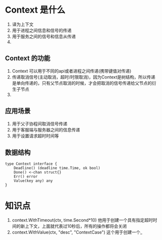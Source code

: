 # Context 是什么

1. 译为上下文　　
2. 用于进程之间信息和信号的传递
3. 用于服务之间的信号和信息从传递
4. 
## Context 的功能
1. Context 可以用于不同的api或者进程之间传递(携带键值对传递)
2. 传递取消信号(主动取消，超时/时限取消)，因为Context是树结构，所以传递是单向传递的，只有父节点取消的时候，才会把取消的信号传递给父节点的衍生子节点
3. 
## 应用场景
1. 用于父子协程间取消信号传递
2. 用于客服端与服务器之间的信息传递
3. 用于设置请求超时时间等

## 数据结构

```
type Context interface {
	Deadline() (deadline time.Time, ok bool)
	Done() <-chan struct{}
	Err() error
	Value(key any) any
}
```

# 知识点
1. context.WithTimeout(ctx, time.Second*10)
   他用于创建一个具有指定超时时间的新上下文，上面就代表过10秒后，所有的操作都将会关闭
2. context.WithValue(ctx, "desc", "ContextCase")
   这个用于创建一个_